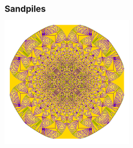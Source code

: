 # Sandpiles

<img src="https://raw.githubusercontent.com/marmo42/sandpiles/main/sandpiles/18.png"/>
